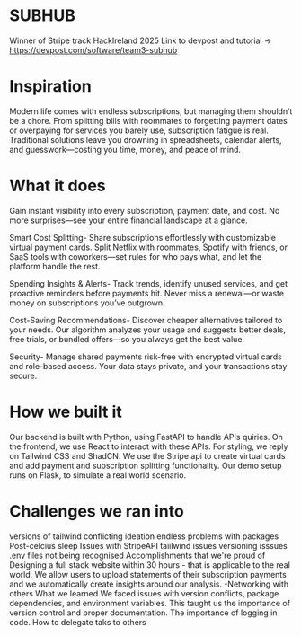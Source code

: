 # SUBHUB

Winner of Stripe track HackIreland 2025 
Link to devpost and tutorial -> https://devpost.com/software/team3-subhub

# Inspiration
Modern life comes with endless subscriptions, but managing them shouldn’t be a chore. From splitting bills with roommates to forgetting payment dates or overpaying for services you barely use, subscription fatigue is real. Traditional solutions leave you drowning in spreadsheets, calendar alerts, and guesswork—costing you time, money, and peace of mind.

# What it does
Gain instant visibility into every subscription, payment date, and cost. No more surprises—see your entire financial landscape at a glance.

Smart Cost Splitting- Share subscriptions effortlessly with customizable virtual payment cards. Split Netflix with roommates, Spotify with friends, or SaaS tools with coworkers—set rules for who pays what, and let the platform handle the rest.

Spending Insights & Alerts- Track trends, identify unused services, and get proactive reminders before payments hit. Never miss a renewal—or waste money on subscriptions you’ve outgrown.

Cost-Saving Recommendations- Discover cheaper alternatives tailored to your needs. Our algorithm analyzes your usage and suggests better deals, free trials, or bundled offers—so you always get the best value.

Security- Manage shared payments risk-free with encrypted virtual cards and role-based access. Your data stays private, and your transactions stay secure.

# How we built it
Our backend is built with Python, using FastAPI to handle APIs quiries. On the frontend, we use React to interact with these APIs. For styling, we reply on Tailwind CSS and ShadCN. We use the Stripe api to create virtual cards and add payment and subscription splitting functionality. Our demo setup runs on Flask, to simulate a real world scenario.

# Challenges we ran into
versions of tailwind conflicting
ideation
endless problems with packages
Post-celcius sleep
Issues with StripeAPI
taiilwind issues
versioning isssues
.env files not being recognised
Accomplishments that we're proud of
Designing a full stack website within 30 hours - that is applicable to the real world.
We allow users to upload statements of their subscription payments and we automatically create insights around our analysis. -Networking with others
What we learned
We faced issues with version conflicts, package dependencies, and environment variables. This taught us the importance of version control and proper documentation. The importance of logging in code. How to delegate taks to others
